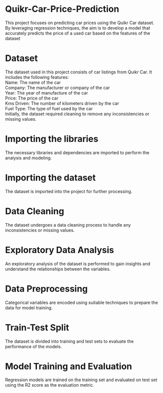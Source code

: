 # Quikr-Car-Price-Prediction
This project focuses on predicting car prices using the Quikr Car dataset. By leveraging regression techniques, the aim is to develop a model that accurately predicts the price of a used car based on the features of the dataset
# Dataset
The dataset used in this project consists of car listings from Quikr Car. It includes the following features:                           
Name: The name of the car                                                                                                              
Company: The manufacturer or company of the car                                                                                        
Year: The year of manufacture of the car                                                                                               
Price: The price of the car                                                                                                            
Kms Driven: The number of kilometers driven by the car                                                                                 
Fuel Type: The type of fuel used by the car                                                                                            
Initially, the dataset required cleaning to remove any inconsistencies or missing values.
# Importing the libraries
The necessary libraries and dependencies are imported to perform the analysis and modeling.
# Importing the dataset
The dataset is imported into the project for further processing.
# Data Cleaning
The dataset undergoes a data cleaning process to handle any inconsistencies or missing values.
# Exploratory Data Analysis
An exploratory analysis of the dataset is performed to gain insights and understand the relationships between the variables.
# Data Preprocessing
Categorical variables are encoded using suitable techniques to prepare the data for model training.
# Train-Test Split
The dataset is divided into training and test sets to evaluate the performance of the models.
# Model Training and Evaluation
Regression models are trained on the training set and evaluated on test set using the R2 score as the evaluation metric.


